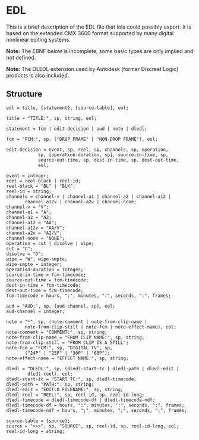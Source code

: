 EDL
===

This is a brief description of the EDL file that Iola could possibly
export. It is based on the extended CMX 3600 format supported by many
digital nonlinear editing systems.

**Note:** The EBNF below is incomplete, some basic types are only implied
          and not defined.

**Note:** The DLEDL extension used by Autodesk (former Discreet Logic)
          products is also included.

Structure
---------

    edl = title, {statement}, [source-table], eof;

    title = "TITLE:", sp, string, eol;

    statement = fcm | edit-decision | aud | note | dledl;

    fcm = "FCM:", sp, ("DROP FRAME" | "NON-DROP FRAME"), eol;

    edit-decision = event, sp, reel, sp, channels, sp, operation,
                sp, [operation-duration, sp], source-in-time, sp,
                source-out-time, sp, dest-in-time, sp, dest-out-time,
                eol;

    event = integer;
    reel = reel-black | reel-id;
    reel-black = "BL" | "BLK";
    reel-id = string;
    channels = channel-v | channel-a1 | channel-a2 | channel-a12 |
           channel-a12v | channel-a2v | channel-none; 
    channel-v = "V";
    channel-a1 = "A";
    channel-a2 = "A2;
    channel-a12 = "AA";
    channel-a12v = "AA/V";
    channel-a2v = "A2/V";
    channel-none = "NONE";
    operation = cut | disolve | wipe;
    cut = "C";
    disolve = "D";
    wipe = "W", wipe-smpte;
    wipe-smpte = integer;
    operation-duration = integer;
    source-in-time = fcm-timecode;
    source-out-time = fcm-timecode;
    dest-in-time = fcm-timecode;
    dest-out-time = fcm-timecode;
    fcm-timecode = hours, ":", minutes, ":", seconds, ":", frames;

    aud = "AUD:", sp, {aud-channel, sp}, eol;
    aud-channel = integer;

    note = "*", sp, (note-comment | note-from-clip-name |
           note-from-clip-still | note-fcm | note-effect-name), eol;
    note-comment = "COMMENT:", sp, string;
    note-from-clip-name = "FROM CLIP NAME:", sp, string;
    note-from-clip-still = "FROM CLIP IS A STILL";
    note-fcm = "FCM:", sp, "DIGITAL TV", sp, 
           ("24P" | "25P" | "30P" | "60P"); 
    note-effect-name = "EFFECT NAME:", sp, string;

    dledl = "DLEDL:", sp, (dledl-start-tc | dledl-path | dledl-edit |
            dledl-reel), eol; 
    dledl-start-tc = "START TC:", sp, dledl-timecode;
    dledl-path = "PATH:", sp, string;
    dledl-edit = "EDIT:0 FILENAME:", sp, string;
    dledl-reel = "REEL:", sp, reel-id, sp, reel-id-long;
    dledl-timecode = dledl-timecode-df | dledl-timecode-ndf;
    dledl-timecode-df = hours, ":", minutes, ":", seconds, ":", frames;
    dledl-timecode-ndf = hours, ";", minutes, ";", seconds, ";", frames;

    source-table = {source};
    source = ">>>", sp, "SOURCE", sp, reel-id, sp, reel-id-long, eol;
    reel-id-long = string;
